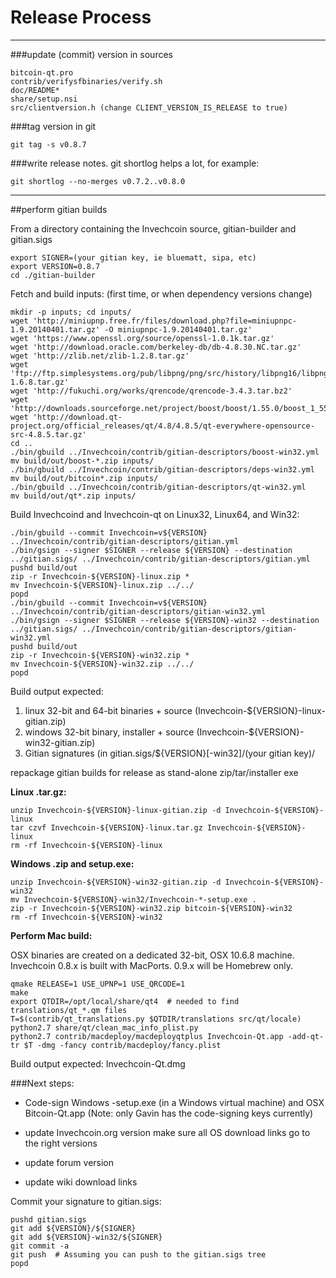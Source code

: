 Release Process
====================

* * *

###update (commit) version in sources


	bitcoin-qt.pro
	contrib/verifysfbinaries/verify.sh
	doc/README*
	share/setup.nsi
	src/clientversion.h (change CLIENT_VERSION_IS_RELEASE to true)

###tag version in git

	git tag -s v0.8.7

###write release notes. git shortlog helps a lot, for example:

	git shortlog --no-merges v0.7.2..v0.8.0

* * *

##perform gitian builds

 From a directory containing the Invechcoin source, gitian-builder and gitian.sigs
  
	export SIGNER=(your gitian key, ie bluematt, sipa, etc)
	export VERSION=0.8.7
	cd ./gitian-builder

 Fetch and build inputs: (first time, or when dependency versions change)

	mkdir -p inputs; cd inputs/
	wget 'http://miniupnp.free.fr/files/download.php?file=miniupnpc-1.9.20140401.tar.gz' -O miniupnpc-1.9.20140401.tar.gz'
	wget 'https://www.openssl.org/source/openssl-1.0.1k.tar.gz'
	wget 'http://download.oracle.com/berkeley-db/db-4.8.30.NC.tar.gz'
	wget 'http://zlib.net/zlib-1.2.8.tar.gz'
	wget 'ftp://ftp.simplesystems.org/pub/libpng/png/src/history/libpng16/libpng-1.6.8.tar.gz'
	wget 'http://fukuchi.org/works/qrencode/qrencode-3.4.3.tar.bz2'
	wget 'http://downloads.sourceforge.net/project/boost/boost/1.55.0/boost_1_55_0.tar.bz2'
	wget 'http://download.qt-project.org/official_releases/qt/4.8/4.8.5/qt-everywhere-opensource-src-4.8.5.tar.gz'
	cd ..
	./bin/gbuild ../Invechcoin/contrib/gitian-descriptors/boost-win32.yml
	mv build/out/boost-*.zip inputs/
	./bin/gbuild ../Invechcoin/contrib/gitian-descriptors/deps-win32.yml
	mv build/out/bitcoin*.zip inputs/
	./bin/gbuild ../Invechcoin/contrib/gitian-descriptors/qt-win32.yml
	mv build/out/qt*.zip inputs/

 Build Invechcoind and Invechcoin-qt on Linux32, Linux64, and Win32:
  
	./bin/gbuild --commit Invechcoin=v${VERSION} ../Invechcoin/contrib/gitian-descriptors/gitian.yml
	./bin/gsign --signer $SIGNER --release ${VERSION} --destination ../gitian.sigs/ ../Invechcoin/contrib/gitian-descriptors/gitian.yml
	pushd build/out
	zip -r Invechcoin-${VERSION}-linux.zip *
	mv Invechcoin-${VERSION}-linux.zip ../../
	popd
	./bin/gbuild --commit Invechcoin=v${VERSION} ../Invechcoin/contrib/gitian-descriptors/gitian-win32.yml
	./bin/gsign --signer $SIGNER --release ${VERSION}-win32 --destination ../gitian.sigs/ ../Invechcoin/contrib/gitian-descriptors/gitian-win32.yml
	pushd build/out
	zip -r Invechcoin-${VERSION}-win32.zip *
	mv Invechcoin-${VERSION}-win32.zip ../../
	popd

  Build output expected:

  1. linux 32-bit and 64-bit binaries + source (Invechcoin-${VERSION}-linux-gitian.zip)
  2. windows 32-bit binary, installer + source (Invechcoin-${VERSION}-win32-gitian.zip)
  3. Gitian signatures (in gitian.sigs/${VERSION}[-win32]/(your gitian key)/

repackage gitian builds for release as stand-alone zip/tar/installer exe

**Linux .tar.gz:**

	unzip Invechcoin-${VERSION}-linux-gitian.zip -d Invechcoin-${VERSION}-linux
	tar czvf Invechcoin-${VERSION}-linux.tar.gz Invechcoin-${VERSION}-linux
	rm -rf Invechcoin-${VERSION}-linux

**Windows .zip and setup.exe:**

	unzip Invechcoin-${VERSION}-win32-gitian.zip -d Invechcoin-${VERSION}-win32
	mv Invechcoin-${VERSION}-win32/Invechcoin-*-setup.exe .
	zip -r Invechcoin-${VERSION}-win32.zip bitcoin-${VERSION}-win32
	rm -rf Invechcoin-${VERSION}-win32

**Perform Mac build:**

  OSX binaries are created on a dedicated 32-bit, OSX 10.6.8 machine.
  Invechcoin 0.8.x is built with MacPorts.  0.9.x will be Homebrew only.

	qmake RELEASE=1 USE_UPNP=1 USE_QRCODE=1
	make
	export QTDIR=/opt/local/share/qt4  # needed to find translations/qt_*.qm files
	T=$(contrib/qt_translations.py $QTDIR/translations src/qt/locale)
	python2.7 share/qt/clean_mac_info_plist.py
	python2.7 contrib/macdeploy/macdeployqtplus Invechcoin-Qt.app -add-qt-tr $T -dmg -fancy contrib/macdeploy/fancy.plist

 Build output expected: Invechcoin-Qt.dmg

###Next steps:

* Code-sign Windows -setup.exe (in a Windows virtual machine) and
  OSX Bitcoin-Qt.app (Note: only Gavin has the code-signing keys currently)

* update Invechcoin.org version
  make sure all OS download links go to the right versions

* update forum version

* update wiki download links

Commit your signature to gitian.sigs:

	pushd gitian.sigs
	git add ${VERSION}/${SIGNER}
	git add ${VERSION}-win32/${SIGNER}
	git commit -a
	git push  # Assuming you can push to the gitian.sigs tree
	popd

